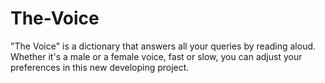 # The-Voice
"The Voice" is a dictionary that answers all your queries by reading aloud. Whether it's a male or a female voice, fast or slow, you can adjust your preferences in this new developing project. 
